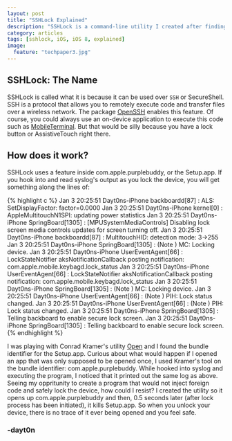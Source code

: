 ```yaml
---
layout: post
title: "SSHLock Explained"
description: "SSHLock is a command-line utility I created after finding a bug in com.apple.purplebuddy."
category: articles
tags: [sshlock, iOS, iOS 8, explained]
image:
  feature: "techpaper3.jpg"
---
```


## SSHLock: The Name
SSHLock is called what it is because it can be used over `SSH` or SecureShell. SSH is a protocol that allows you to remotely execute code and transfer files over a wireless network. The package [OpenSSH](http://cydia.saurik.com/package/openssh/) enables this feature. Of course, you could always use an on-device application to execute this code such as [MobileTerminal](http://cydia.saurik.com/package/mobileterminal-applesdk/). But that would be silly because you have a lock button or AssistiveTouch right there. 

## How does it work?
SSHLock uses a feature inside com.apple.purplebuddy, or the Setup.app. If you hook into and read syslog's output as you lock the device, you will get something along the lines of: 

{% highlight c %}
Jan  3 20:25:51 Dayt0ns-iPhone backboardd[87] <Notice>: ALS: SetDisplayFactor: factor=0.0000
Jan  3 20:25:51 Dayt0ns-iPhone kernel[0] <Notice>: AppleMultitouchN1SPI: updating power statistics
Jan  3 20:25:51 Dayt0ns-iPhone SpringBoard[1305] <Warning>: [MPUSystemMediaControls] Disabling lock screen media controls updates for screen turning off.
Jan  3 20:25:51 Dayt0ns-iPhone backboardd[87] <Notice>: MultitouchHID: detection mode: 3->255
Jan  3 20:25:51 Dayt0ns-iPhone SpringBoard[1305] <Notice>: (Note ) MC: Locking device.
Jan  3 20:25:51 Dayt0ns-iPhone UserEventAgent[66] <Error>:  LockStateNotifier aksNotificationCallback posting notification: com.apple.mobile.keybagd.lock_status
Jan  3 20:25:51 Dayt0ns-iPhone UserEventAgent[66] <Error>:  LockStateNotifier aksNotificationCallback posting notification: com.apple.mobile.keybagd.lock_status
Jan  3 20:25:51 Dayt0ns-iPhone SpringBoard[1305] <Notice>: (Note ) MC: Locking device.
Jan  3 20:25:51 Dayt0ns-iPhone UserEventAgent[66] <Notice>: (Note ) PIH: Lock status changed.
Jan  3 20:25:51 Dayt0ns-iPhone UserEventAgent[66] <Notice>: (Note ) PIH: Lock status changed.
Jan  3 20:25:51 Dayt0ns-iPhone SpringBoard[1305] <Warning>: Telling backboard to enable secure lock screen.
Jan  3 20:25:51 Dayt0ns-iPhone SpringBoard[1305] <Warning>: Telling backboard to enable secure lock screen.
{% endhighlight %}

I was playing with Conrad Kramer's utility [Open](http://cydia.saurik.com/package/com.conradkramer.open/) and I found the bundle identifier for the Setup.app. Curious about what would happen if I opened an app that was only supposed to be opened once, I used Kramer's tool on the bundle identifier: com.apple.purplebuddy. While hooked into syslog and executing the program, I noticed that it printed out the same log as above. Seeing my oppritunity to create a program that would not inject foreign code and safely lock the device, how could I resist? I created the utility so it opens up com.apple.purplebuddy and then, 0.5 seconds later (after lock process has been initiated), it kills Setup.app. So when you unlock your device, there is no trace of it ever being opened and you feel safe.

### -dayt0n